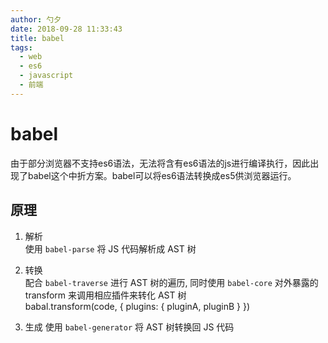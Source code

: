 ```yaml
---
author: 勺夕
date: 2018-09-28 11:33:43
title: babel    
tags:  
  - web
  - es6
  - javascript
  - 前端
---
```

# babel
由于部分浏览器不支持es6语法，无法将含有es6语法的js进行编译执行，因此出现了babel这个中折方案。babel可以将es6语法转换成es5供浏览器运行。  

## 原理  
1. 解析  
使用 ```babel-parse``` 将 JS 代码解析成 AST 树

2. 转换  
配合 ```babel-traverse``` 进行 AST 树的遍历, 同时使用 ```babel-core``` 对外暴露的 transform 来调用相应插件来转化 AST 树  
babal.transform(code, {
  plugins: { pluginA, pluginB }
})
3. 生成
使用 ```babel-generator``` 将 AST 树转换回 JS 代码